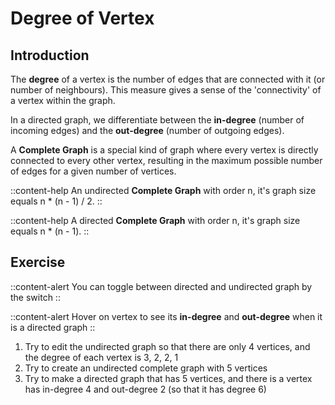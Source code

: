 # Degree of Vertex

## Introduction

The **degree** of a vertex is the number of edges that are connected with it (or number of neighbours). This measure gives a sense of the 'connectivity' of a vertex within the graph.

In a directed graph, we differentiate between the **in-degree** (number of incoming edges) and the **out-degree** (number of outgoing edges).

A **Complete Graph** is a special kind of graph where every vertex is directly connected to every other vertex, resulting in the maximum possible number of edges for a given number of vertices.

::content-help
An undirected **Complete Graph** with order n, it's graph size equals n * (n - 1) / 2.
::

::content-help
A directed **Complete Graph** with order n, it's graph size equals n * (n - 1).
::

## Exercise

::content-alert
You can toggle between directed and undirected graph by the switch
::

::content-alert
Hover on vertex to see its **in-degree** and **out-degree** when it is a directed graph
::

1. Try to edit the undirected graph so that there are only 4 vertices, and the degree of each vertex is 3, 2, 2, 1
2. Try to create an undirected complete graph with 5 vertices
3. Try to make a directed graph that has 5 vertices, and there is a vertex has in-degree 4 and out-degree 2 (so that it has degree 6)

